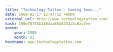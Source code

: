 ```yaml
---
title: "Technology Tattoo - Coming Soon..."
date: 2008-02-17 12:47:12 +0000
external-url: http://www.technologytattoo.com/
hash: 190e78745b136daa65d5243a3c0ac7ee
annum:
    year: 2008
    month: 02
hostname: www.technologytattoo.com
---
```



